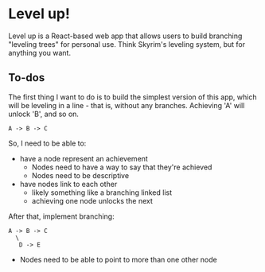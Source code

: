 # Level up!

Level up is a React-based web app that allows users to build branching "leveling trees" for personal use. Think Skyrim's leveling system, but for anything you want.

## To-dos

The first thing I want to do is to build the simplest version of this app, which will be leveling in a line - that is, without any branches. Achieving 'A' will unlock 'B', and so on.

```
A -> B -> C
```

So, I need to be able to:
* have a node represent an achievement
  * Nodes need to have a way to say that they're achieved
  * Nodes need to be descriptive
* have nodes link to each other
  * likely something like a branching linked list
  * achieving one node unlocks the next

After that, implement branching:

```
A -> B -> C
  \
   D -> E
```

* Nodes need to be able to point to more than one other node

